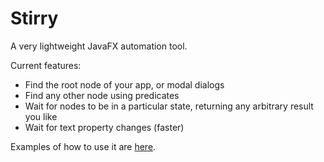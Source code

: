 # Stirry
A very lightweight JavaFX automation tool.

Current features:

- Find the root node of your app, or modal dialogs
- Find any other node using predicates
- Wait for nodes to be in a particular state, returning any arbitrary result you like
- Wait for text property changes (faster)

Examples of how to use it are [here](src/test/kotlin/com/lunivore/stirry/).
